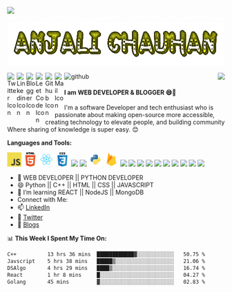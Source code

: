 <img src="https://media.giphy.com/media/hvRJCLFzcasrR4ia7z/giphy.gif" width="40px">![Name](Hello.gif) 
![Name](name.gif) 

<a href="https://twitter.com/AnjaliC62057085">
  <img align="left" alt="Twitter Icon" Twitter" width="22px" src="https://cdn.jsdelivr.net/npm/simple-icons@3.12.2/icons/twitter.svg" />
</a>
<a href="https://www.linkedin.com/in/anjali1102/">
  <img align="left" alt="Linkedin Icon" width="22px" src="https://cdn.jsdelivr.net/npm/simple-icons@3.12.2/icons/linkedin.svg" />
</a>
<a href="https://hashnode.com/@anjalii">
  <img align="left" alt="Blogger Icon" width="22px" src="https://cdn.jsdelivr.net/npm/simple-icons@3.12.2/icons/blogger.svg" />
</a> 
<a href="https://leetcode.com/anjali_1102/">
  <img align="left" alt="LeetCode Icon" width="22px" src="https://cdn.jsdelivr.net/npm/simple-icons@3.12.2/icons/leetcode.svg" />
</a>
<a href="https://github.com/anjali1102/">
  <img align="left" alt="Github Icon" width="22px" src="https://cdn.jsdelivr.net/npm/simple-icons@3.12.2/icons/github.svg" />
</a>
<a href="mailto:ac.chauhan1102@gmail.com">
  <img align="left" alt="Mail Icon" width="22px" src="https://cdn.jsdelivr.net/npm/simple-icons@3.12.2/icons/gmail.svg" />
</a>
                                                                                                                        
<img align="right" src="https://github-readme-stats.vercel.app/api?username=anjali1102&theme=cobalt&show_icons=true" />

![github](https://user-images.githubusercontent.com/56559378/88052779-663cdc00-cb78-11ea-99f8-520ff3c7d037.png)


####  I am WEB DEVELOPER & BLOGGER 😄🦄 

I'm a software Developer and tech enthusiast who is passionate about making open-source more accessible, creating technology to elevate people, and building community Where sharing of knowledge is super easy. 😊

**Languages and Tools:**  

<code><img height="33" src="https://raw.githubusercontent.com/github/explore/80688e429a7d4ef2fca1e82350fe8e3517d3494d/topics/javascript/javascript.png"></code>
<code><img height="33" src="https://raw.githubusercontent.com/github/explore/80688e429a7d4ef2fca1e82350fe8e3517d3494d/topics/html/html.png"></code>
<code><img height="33" src="https://raw.githubusercontent.com/github/explore/80688e429a7d4ef2fca1e82350fe8e3517d3494d/topics/react/react.png"></code>
<code><img height="33" src="https://raw.githubusercontent.com/github/explore/5c058a388828bb5fde0bcafd4bc867b5bb3f26f3/topics/css/css.png"></code>
<code><img height="33" src="https://nodejs.org/static/images/logo-hexagon-card.png"></code>
<code><img height="33" src="https://cdn.iconscout.com/icon/free/png-512/c-programming-569564.png"></code>
<code><img height="33" src="https://raw.githubusercontent.com/github/explore/80688e429a7d4ef2fca1e82350fe8e3517d3494d/topics/python/python.png"></code>
<code><img height="33" src="https://raw.githubusercontent.com/github/explore/80688e429a7d4ef2fca1e82350fe8e3517d3494d/topics/firebase/firebase.png"></code>
<code><img height="33" src="https://git-scm.com/images/logos/downloads/Git-Icon-1788C.png"></code>
<code><img height="33" src="https://user-images.githubusercontent.com/49339/32078472-5053adea-baa7-11e7-9034-519002f12ac7.png"></code>
<code><img height="33" src="https://cdn.iconscout.com/icon/free/png-512/unity-5-555544.png"></code>
<code><img height="33" src="https://www.kindpng.com/picc/m/25-255595_icon-android-studio-logo-hd-png-download.png"></code>
<code><img height="33" src="https://i.pinimg.com/originals/99/f8/87/99f887833c475448723d3c9ac16c179b.png"></code>
<code><img height="33" src="https://www.pinclipart.com/picdir/middle/35-353932_bootstrap-bootstrap-4-logo-png-clipart.png"></code>
<code><img height="33" src="https://cdn.worldvectorlogo.com/logos/sublime-text.svg"></code>
<code><img height="33" src="https://cdn.iconscout.com/icon/free/png-512/stackoverflow-2-432547.png"></code>
<code><img height="33" src="https://e7.pngegg.com/pngimages/768/167/png-clipart-mongodb-nosql-document-oriented-database-nosql-icon-leaf-grass.png"></code>
<code><img height="33" src="https://w7.pngwing.com/pngs/10/113/png-transparent-django-web-development-web-framework-python-software-framework-django-text-trademark-logo.png"></code>


- 🌱  WEB DEVELOPER || PYTHON DEVELOPER
- 😄 Python || C++ || HTML || CSS || JAVASCRIPT
- 🤔 I’m learning REACT || NodeJS || MongoDB
- Connect with Me:  
- 📫 <a href="https://www.linkedin.com/in/anjali-chauhan-31283b190/">LinkedIn</a>
- 💼 <a href="https://twitter.com/AnjaliC62057085">Twitter</a>
- 💬 <a href="https://www.blogger.com/profile/11038997497995701306">Blogs</a>




📊 **This Week I Spent My Time On:**
<!--START_SECTION:waka-->
```text
C++          13 hrs 36 mins  ████████████▓░░░░░░░░░░░░   50.75 % 
Javscript    5 hrs 38 mins   █████▒░░░░░░░░░░░░░░░░░░░   21.06 % 
DSAlgo       4 hrs 29 mins   ████▒░░░░░░░░░░░░░░░░░░░░   16.74 % 
React        1 hr 8 mins     █░░░░░░░░░░░░░░░░░░░░░░░░   04.27 % 
Golang       45 mins         ▓░░░░░░░░░░░░░░░░░░░░░░░░   02.83 % 
```
<!--END_SECTION:waka-->

